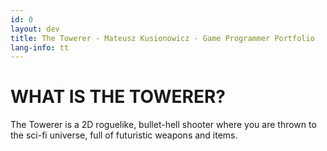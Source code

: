 ```yaml
---
id: 0
layout: dev
title: The Towerer - Mateusz Kusionowicz - Game Programmer Portfolio
lang-info: tt
---
```


<div class="stroke-bar"></div>
<div class="break"></div>

# WHAT IS THE TOWERER?

<div class="hd-break"></div>

The Towerer is a 2D roguelike, bullet-hell shooter where you are thrown to the sci-fi universe, full of futuristic weapons and items.
